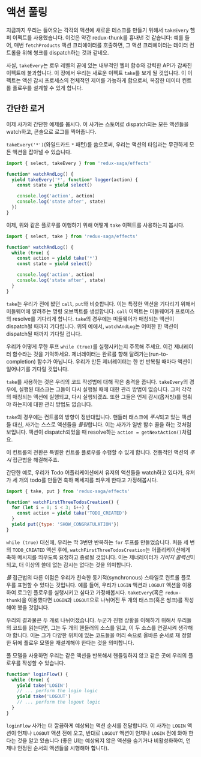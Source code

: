 # 액션 풀링

지금까지 우리는 들어오는 각각의 액션에 새로운 테스크를 만들기 위해서 `takeEvery` 헬퍼 이펙트를 사용했습니다. 이것은 약간 redux-thunk를 흉내낸 것 같습니다: 예를 들어, 매번 `fetchProducts` 액션 크리에이터를 호출하면, 그 액션 크리에이터는 데이터 컨트롤을 위해 썽크를 dispatch하는 것과 같네요.

사실, `takeEvery`는 로우 레벨의 끝에 있는 내부적인 헬퍼 함수와 강력한 API가 감싸진 이펙트에 불과합니다. 이 장에서 우리는 새로운 이펙트 `take`를 보게 될 것입니다. 이 이펙트는 액션 감시 프로세스의 전체적인 제어를 가능하게 함으로써, 복잡한 데이터 컨트롤 플로우를 설계할 수 있게 합니다.

## 간단한 로거

이제 사가의 간단한 예제를 봅시다. 이 사가는 스토어로 dispatch되는 모든 액션들을 watch하고, 콘솔으로 로그를 찍어줍니다.

`takeEvery('*')`(와일드카드 `*` 패턴)를 씀으로써, 우리는 액션의 타입과는 무관하게 모든 액션을 잡아낼 수 있습니다.

```javascript
import { select, takeEvery } from 'redux-saga/effects'

function* watchAndLog() {
  yield takeEvery('*', function* logger(action) {
    const state = yield select()

    console.log('action', action)
    console.log('state after', state)
  })
}
```

이제, 위와 같은 플로우를 이행하기 위해 어떻게 `take` 이펙트를 사용하는지 봅시다.


```javascript
import { select, take } from 'redux-saga/effects'

function* watchAndLog() {
  while (true) {
    const action = yield take('*')
    const state = yield select()

    console.log('action', action)
    console.log('state after', state)
  }
}
```

`take`는 우리가 전에 봤던 `call`, `put`와 비슷합니다. 이는 특정한 액션을 기다리기 위해서 미들웨어에 알려주는 명령 오브젝트를 생성합니다. `call` 이펙트는 미들웨어가 프로미스의 resolve를 기다리게 합니다. `take`의 경우에는 미들웨어가 매칭되는 액션이 dispatch될 때까지 기다립니다. 위의 예에서, `watchAndLog`는 어떠한 한 액션이 dispatch될 때까지 기다릴 겁니다.

우리가 어떻게 무한 루프 `while (true)`를 실행시키는지 주목해 주세요. 이건 제너레이터 함수라는 것을 기억하세요. 제너레이터는 완료를 향해 달려가는(run-to-completion) 함수가 아닙니다. 우리가 만든 제너레이터는 한 번 반복될 때마다 액션이 일어나기를 기다릴 것입니다.

`take`를 사용하는 것은 우리의 코드 작성법에 대해 작은 충격을 줍니다. `takeEvery`의 경우에, 실행된 태스크는 그들이 다시 실행될 때에 대한 관리 방법이 없습니다. 그저 각각의 매칭되는 액션에 실행되고, 다시 실행되겠죠. 또한 그들은 언제 감시(옵저빙)를 멈춰야 하는지에 대한 관리 방법도 없습니다.

`take`의 경우에는 컨트롤의 방향이 정반대입니다. 핸들러 태스크에 *푸시*되고 있는 액션들 대신, 사가는 스스로 액션들을 *풀링*합니다. 이는 사가가 일반 함수 콜을 하는 것처럼 보입니다. 액션이 dispatch되었을 때 resolve하는 `action = getNextAction()`처럼요.

이 컨트롤의 전환은 특별한 컨트롤 플로우를 수행할 수 있게 합니다. 전통적인 액션의 *푸시* 접근법을 해결해주죠.

간단한 예로, 우리가 Todo 어플리케이션에서 유저의 액션들을 watch하고 있다가, 유저가 세 개의 todo를 만들면 축하 메세지를 띄우게 한다고 가정해봅시다.

```javascript
import { take, put } from 'redux-saga/effects'

function* watchFirstThreeTodosCreation() {
  for (let i = 0; i < 3; i++) {
    const action = yield take('TODO_CREATED')
  }
  yield put({type: 'SHOW_CONGRATULATION'})
}
```

`while (true)` 대신에, 우리는 딱 3번만 반복하는 `for` 루프를 만들었습니다. 처음 세 번의 `TODO_CREATED` 액션 후에, `watchFirstThreeTodosCreation`는 어플리케이션에게 축하 메시지를 띄우도록 요청하고 종료될 것입니다. 이는 제너레이터가 *가비지 콜렉션*이 되고, 더 이상의 쓸데 없는 감시는 없다는 것을 의미합니다.

*풀* 접근법의 다른 이점은 우리가 친숙한 동기적(synchronous) 스타일로 컨트롤 플로우를 표현할 수 있다는 것입니다. 예를 들어, 우리가 `LOGIN` 액션과 `LOGOUT` 액션을 이용하여 로그인 플로우를 실행시키고 싶다고 가정해봅시다. `takeEvery`(혹은 `redux-thunk`)을 이용했다면 `LOGIN`과 `LOGOUT`으로 나뉘어진 두 개의 태스크(혹은 썽크)를 작성해야 했을 것입니다.

우리의 결과물은 두 개로 나뉘어졌습니다. 누군가 진행 상황을 이해하기 위해서 우리들의 코드를 읽는다면, 그는 두 개의 핸들러의 소스를 읽고, 이 두 소스를 연결시켜 생각해야 합니다. 이는 그가 다양한 위치에 있는 코드들을 머리 속으로 올바른 순서로 재 정렬한 뒤에 플로우 모델을 재설계해야 한다는 것을 의미합니다.

풀 모델을 사용하면 우리는 같은 액션을 반복해서 핸들링하지 않고 같은 곳에 우리의 플로우를 작성할 수 있습니다.

```javascript
function* loginFlow() {
  while (true) {
    yield take('LOGIN')
    // ... perform the login logic
    yield take('LOGOUT')
    // ... perform the logout logic
  }
}
```

`loginFlow` 사가는 더 깔끔하게 예상되는 액션 순서를 전달합니다. 이 사가는 `LOGIN` 액션이 언제나 `LOGOUT` 액션 전에 오고, 반대로 `LOGOUT` 액션이 언제나 `LOGIN` 전에 와야 한다는 것을 알고 있습니다 (좋은 UI는 예상되지 않은 액션을 숨기거나 비활성화하여, 언제나 안정된 순서의 액션들을 시행해야 합니다).
